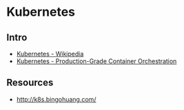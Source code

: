 # Kubernetes


## Intro

- [Kubernetes - Wikipedia](https://en.wikipedia.org/wiki/Kubernetes)
- [Kubernetes - Production-Grade Container Orchestration](http://kubernetes.io/)


## Resources

- http://k8s.bingohuang.com/
